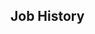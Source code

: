 <!-- # This is the full variant, with all of the luxury bells and whistles. -->
<!-- do include src/header/exampleHeader.md -->
<!-- do include src/util/colBegin.md -->
<!-- do include src/util/col80.md -->
<!-- do include src/intro/exampleLongIntro.md -->
<!-- do include src/util/colNext.md -->
<!-- do include src/util/col20.md -->
<!-- do include src/keySkills/exampleKeySkills.md -->
<!-- do include src/util/colEnd.md -->

## Job History
<!-- do include src/util/colBegin.md -->
<!-- do include src/util/col50.md -->
<!-- do include src/jobHistory/exampleRecentJobHistory.md -->
<!-- do include src/util/colNext.md -->
<!-- do include src/util/col50.md -->
<!-- do include src/jobHistory/exampleOlderJobHistory.md -->
<!-- do include src/util/colEnd.md -->
